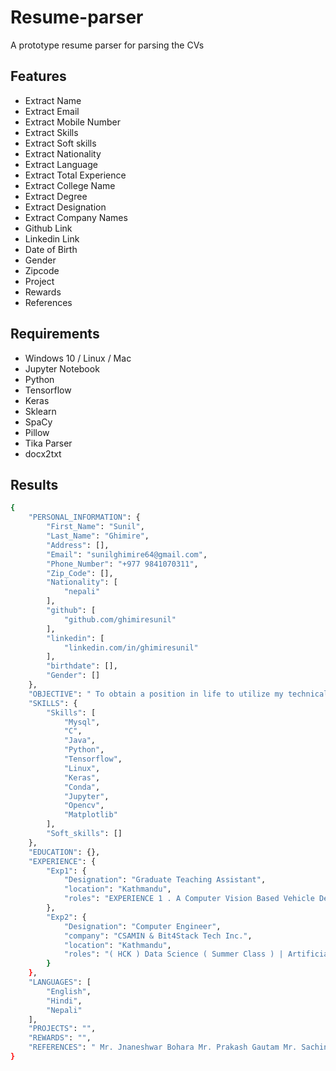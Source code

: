 # Resume-parser
A prototype resume parser for parsing the CVs

## Features

- Extract Name
- Extract Email
- Extract Mobile Number
- Extract Skills
- Extract Soft skills
- Extract Nationality
- Extract Language
- Extract Total Experience
- Extract College Name
- Extract Degree
- Extract Designation
- Extract Company Names
- Github Link
- Linkedin Link
- Date of Birth
- Gender
- Zipcode
- Project
- Rewards
- References

## Requirements

- Windows 10 / Linux / Mac
- Jupyter Notebook
- Python 
- Tensorflow
- Keras
- Sklearn
- SpaCy 
- Pillow
- Tika Parser
- docx2txt

## Results

```bash
{
    "PERSONAL_INFORMATION": {
        "First_Name": "Sunil",
        "Last_Name": "Ghimire",
        "Address": [],
        "Email": "sunilghimire64@gmail.com",
        "Phone_Number": "+977 9841070311",
        "Zip_Code": [],
        "Nationality": [
            "nepali"
        ],
        "github": [
            "github.com/ghimiresunil"
        ],
        "linkedin": [
            "linkedin.com/in/ghimiresunil"
        ],
        "birthdate": [],
        "Gender": []
    },
    "OBJECTIVE": " To obtain a position in life to utilize my technical skills, experience, and abilities and archive professional   growth while being innovative, flexible, and resourceful. Willingness to learn in making your esteemed   organization successful.   ",
    "SKILLS": {
        "Skills": [
            "Mysql",
            "C",
            "Java",
            "Python",
            "Tensorflow",
            "Linux",
            "Keras",
            "Conda",
            "Jupyter",
            "Opencv",
            "Matplotlib"
        ],
        "Soft_skills": []
    },
    "EDUCATION": {},
    "EXPERIENCE": {
        "Exp1": {
            "Designation": "Graduate Teaching Assistant",
            "location": "Kathmandu",
            "roles": "EXPERIENCE 1 . A Computer Vision Based Vehicle Detection & Counting System Description Proposes a video-based approach based on computer vision technologies for vehicle detection and counting . o Learning real data and real-world problems . o Dealing with importing messy data , cleaning data , merging and concatenating data , grouping and aggregating data , Exploratory Data Analysis through to preparing and processing data for Statistics , Machine Learning , NLP & Time Series and Data Presentation . o Cross validate the model o Practice and learning by doing ."
        },
        "Exp2": {
            "Designation": "Computer Engineer",
            "company": "CSAMIN & Bit4Stack Tech Inc.",
            "location": "Kathmandu",
            "roles": "( HCK ) Data Science ( Summer Class ) | Artificial Intelligence and Machine Learning ( Third Year ) o Working under the supervision of Mr. Jnaneshwar Bohara ("
        }
    },
    "LANGUAGES": [
        "English",
        "Hindi",
        "Nepali"
    ],
    "PROJECTS": "",
    "REWARDS": "",
    "REFERENCES": " Mr. Jnaneshwar Bohara Mr. Prakash Gautam Mr. Sachin Kafle   Computer Engineer Module Leader & Academic Head Author, Teacher   Government of Nepal Herald College Kathmandu Founder of CSAMIN & Bit4Stack Tech Inc.   boharag@gmail.com info@prakashgautam.com.np sachin.kafle@heraldcollege.edu.np    mailto:boharag@gmail.com  mailto:info@prakashgautam.com.np  mailto:sachin.kafle@heraldcollege.edu.np "
}
```
